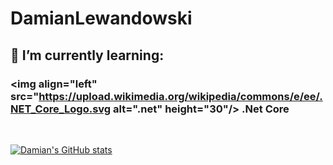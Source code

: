# DamianLewandowski

## 🌱 I’m currently learning:
### <img align="left" src="https://upload.wikimedia.org/wikipedia/commons/e/ee/.NET_Core_Logo.svg alt=".net" height="30"/> .Net Core
<br/>

[![Damian's GitHub stats](https://github-readme-stats.vercel.app/api?username=gingerninjaa&theme=synthwave&show_icons=true)](https://github.com/anuraghazra/github-readme-stats)
